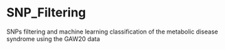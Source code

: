 # SNP_Filtering
SNPs filtering  and machine learning classification  of the metabolic disease syndrome using the GAW20 data 
